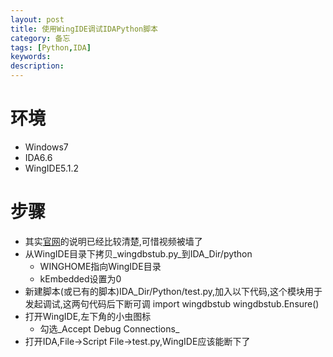 ```yaml
---
layout: post
title: 使用WingIDE调试IDAPython脚本
category: 备忘
tags: [Python,IDA]
keywords: 
description: 
---
```

# 环境
* Windows7
* IDA6.6
* WingIDE5.1.2

# 步骤
* 其实[官网][1]的说明已经比较清楚,可惜视频被墙了
* 从WingIDE目录下拷贝_wingdbstub.py_到IDA\_Dir/python
	* WINGHOME指向WingIDE目录
	* kEmbedded设置为0
* 新建脚本(或已有的脚本)IDA\_Dir/Python/test.py,加入以下代码,这个模块用于发起调试,这两句代码后下断可调
		import wingdbstub
		wingdbstub.Ensure()
* 打开WingIDE,左下角的小虫图标
	* 勾选_Accept Debug Connections_
* 打开IDA,File-\>Script File-\>test.py,WingIDE应该能断下了

[1]:	https://wingware.com/doc/howtos/idapython